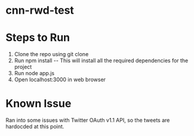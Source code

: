 cnn-rwd-test
============
Steps to Run
=============
1. Clone the repo using git clone
2. Run npm install -- This will install all the required dependencies for the project
3. Run node app.js 
4. Open localhost:3000 in web browser

Known Issue
============
Ran into some issues with Twitter OAuth v1.1 API, so the tweets are hardocded at this point.
